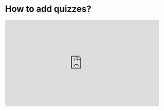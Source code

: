 # How to add quizzes?

<div style="position: relative; width: 100%; height: 0; padding-top: 56.25%;">

<iframe
	src="https://www.youtube.com/embed/LWEufJ6v_Vs?list=PLYxzS__5yYQnoUg4MCS2sew_tOZsgrUeH"
	title="YouTube video player"
	frameborder="0"
	style="position: absolute; top: 0; left: 0; width: 100%; height: 100%;"
	allow="accelerometer; autoplay; clipboard-write; encrypted-media; gyroscope; picture-in-picture"
	allowfullscreen
></iframe>

</div>
